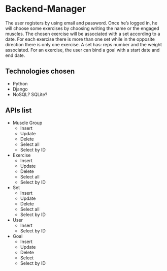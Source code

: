 # Backend-Manager

The user registers by using email and password. Once he’s logged in, he will choose some exercises by choosing writing the name or the engaged muscles. The chosen exercise will be associated with a set according to a date. For each exercise there is more than one set while in the opposite direction there is only one exercise. A set has: reps number and the weight associated. For an exercise, the user can bind a goal with a start date and end date.

## Technologies chosen
- Python
- Django
- NoSQL? SQLite?

## APIs list
- Muscle Group
    * Insert
    * Update
    * Delete
    * Select all
    * Select by ID
- Exercise
    * Insert
    * Update
    * Delete
    * Select all
    * Select by ID
- Set
    * Insert
    * Update
    * Delete
    * Select all
    * Select by ID
- User
    * Insert
    * Select by ID
- Goal
    * Insert
    * Update
    * Delete
    * Select
    * Select by ID
